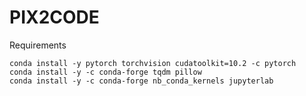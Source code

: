 # PIX2CODE

Requirements

    conda install -y pytorch torchvision cudatoolkit=10.2 -c pytorch
    conda install -y -c conda-forge tqdm pillow
    conda install -y -c conda-forge nb_conda_kernels jupyterlab

